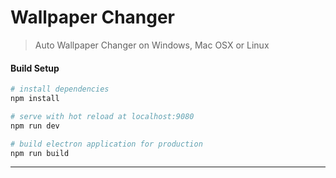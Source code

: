 # Wallpaper Changer

> Auto Wallpaper Changer on Windows, Mac OSX or Linux

#### Build Setup

``` bash
# install dependencies
npm install

# serve with hot reload at localhost:9080
npm run dev

# build electron application for production
npm run build


```

---
